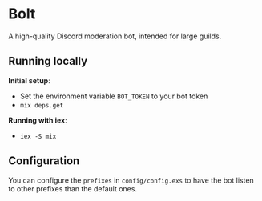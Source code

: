# Bolt
A high-quality Discord moderation bot, intended for large guilds.


## Running locally
**Initial setup**:
- Set the environment variable `BOT_TOKEN` to your bot token
- `mix deps.get`

**Running with iex**:
- `iex -S mix`


## Configuration
You can configure the `prefixes` in `config/config.exs` to have
the bot listen to other prefixes than the default ones.
